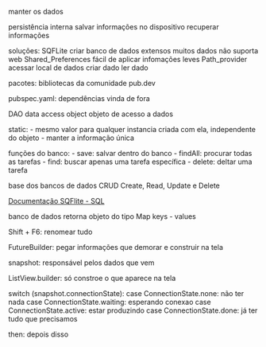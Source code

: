 manter os dados

persistência interna
    salvar informações no dispositivo
    recuperar informações

soluções:
    SQFLite
        criar banco de dados extensos
        muitos dados
        não suporta web
    Shared_Preferences
        fácil de aplicar
        infomações leves
    Path_provider
        acessar local de dados
        criar dado
        ler dado

pacotes: 
    bibliotecas da comunidade
    pub.dev
    
pubspec.yaml: 
    dependências vinda de fora

DAO
    data access object
    objeto de acesso a dados


static: 
    - mesmo valor para qualquer instancia criada com ela, independente do objeto
    - manter a informação única


funções do banco:
    - save: salvar dentro do banco
    - findAll: procurar todas as tarefas
    - find: buscar apenas uma tarefa específica
    - delete: deltar uma tarefa

base dos bancos de dados
    CRUD
        Create, Read, Update e Delete

[Documentação SQFlite - SQL](https://github.com/tekartik/sqflite/blob/master/sqflite/doc/sql.md)

banco de dados retorna objeto do tipo Map
keys - values

Shift + F6: renomear tudo

FutureBuilder: pegar informações que demorar e construir na tela

snapshot: responsável pelos dados que vem

ListView.builder: só constroe o que aparece na tela

switch (snapshot.connectionState):
    case ConnectionState.none: não ter nada
    case ConnectionState.waiting: esperando conexao
    case ConnectionState.active: estar produzindo
    case ConnectionState.done: já ter tudo que precisamos

then: depois disso